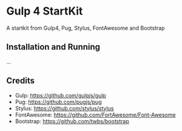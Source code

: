# Gulp 4 StartKit

A startkit from Gulp4, Pug, Stylus, FontAwesome and Bootstrap

## Installation and Running

...

## Credits

* Gulp: https://github.com/gulpjs/gulp
* Pug: https://github.com/pugjs/pug
* Stylus: https://github.com/stylus/stylus
* FontAwesome: https://github.com/FortAwesome/Font-Awesome
* Bootstrap: https://github.com/twbs/bootstrap
